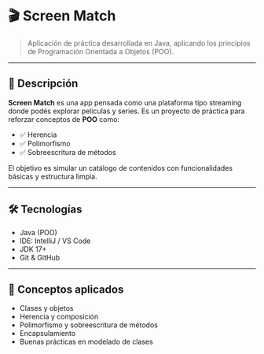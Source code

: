 # 🎬 Screen Match

> Aplicación de práctica desarrollada en Java, aplicando los principios de Programación Orientada a Objetos (POO).

---

## 🚀 Descripción

**Screen Match** es una app pensada como una plataforma tipo streaming donde podés explorar películas y series. Es un proyecto de práctica para reforzar conceptos de **POO** como:

- ✅ Herencia  
- ✅ Polimorfismo  
- ✅ Sobreescritura de métodos  

El objetivo es simular un catálogo de contenidos con funcionalidades básicas y estructura limpia.

---

## 🛠️ Tecnologías

- Java (POO)
- IDE: IntelliJ / VS Code
- JDK 17+  
- Git & GitHub

---

## 🧠 Conceptos aplicados

- Clases y objetos
- Herencia y composición
- Polimorfismo y sobreescritura de métodos
- Encapsulamiento
- Buenas prácticas en modelado de clases
